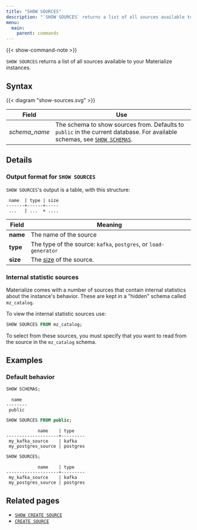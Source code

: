 ```yaml
---
title: "SHOW SOURCES"
description: "`SHOW SOURCES` returns a list of all sources available to your Materialize instances."
menu:
  main:
    parent: commands
---
```


{{< show-command-note >}}

`SHOW SOURCES` returns a list of all sources available to your Materialize
instances.

## Syntax

{{< diagram "show-sources.svg" >}}

Field | Use
------|-----
_schema&lowbar;name_ | The schema to show sources from. Defaults to `public` in the current database. For available schemas, see [`SHOW SCHEMAS`](../show-schemas).

## Details

### Output format for `SHOW SOURCES`

`SHOW SOURCES`'s output is a table, with this structure:

```nofmt
 name  | type | size
-------+------+-----
 ...   | ...  + ....
```

Field | Meaning
------|--------
**name** | The name of the source
**type** | The type of the source: `kafka`, `postgres`, or `load-generator`
**size** | The [size](/sql/create-source/#sizing-a-source) of the source.

### Internal statistic sources

Materialize comes with a number of sources that contain internal statistics
about the instance's behavior. These are kept in a "hidden" schema called
`mz_catalog`.

To view the internal statistic sources use:

```sql
SHOW SOURCES FROM mz_catalog;
```

To select from these sources, you must specify that you want to read from the
source in the `mz_catalog` schema.

## Examples

### Default behavior

```sql
SHOW SCHEMAS;
```
```nofmt
  name
--------
 public
```
```sql
SHOW SOURCES FROM public;
```
```nofmt
            name    | type
--------------------+---------
 my_kafka_source    | kafka
 my_postgres_source | postgres
```
```sql
SHOW SOURCES;
```
```nofmt
            name    | type
--------------------+---------
 my_kafka_source    | kafka
 my_postgres_source | postgres
```

## Related pages

- [`SHOW CREATE SOURCE`](../show-create-source)
- [`CREATE SOURCE`](../create-source)
